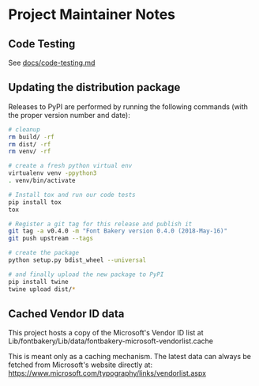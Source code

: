 # Project Maintainer Notes

## Code Testing

See [docs/code-testing.md](https://github.com/googlefonts/fontbakery/blob/master/docs/code-testing.md)

## Updating the distribution package

Releases to PyPI are performed by running the following commands (with the proper version number and date):

```sh
# cleanup
rm build/ -rf
rm dist/ -rf
rm venv/ -rf

# create a fresh python virtual env
virtualenv venv -ppython3
. venv/bin/activate

# Install tox and run our code tests
pip install tox
tox

# Register a git tag for this release and publish it
git tag -a v0.4.0 -m "Font Bakery version 0.4.0 (2018-May-16)"
git push upstream --tags

# create the package
python setup.py bdist_wheel --universal

# and finally upload the new package to PyPI
pip install twine
twine upload dist/*
```

## Cached Vendor ID data

This project hosts a copy of the Microsoft's Vendor ID list at Lib/fontbakery/Lib/data/fontbakery-microsoft-vendorlist.cache

This is meant only as a caching mechanism. The latest data can always be fetched from Microsoft's website directly at: <https://www.microsoft.com/typography/links/vendorlist.aspx>
